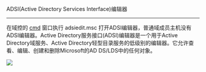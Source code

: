 ADSI(Active Directory Services Interface)编辑器
--------------------------------------------

在域控的 [cmd](https://so.csdn.net/so/search?q=cmd&spm=1001.2101.3001.7020) 窗口执行 adsiedit.msc 打开ADSI编辑器，普通域成员主机没有ADSI编辑器。Active Directory服务接口(ADSI)编辑器是一个用于Active Directory域服务、Active Directory轻型目录服务的低级别的编辑器。它允许查看、编辑、创建和删除Microsoft的AD DS/LDS中的任何对象。

![](https://img-blog.csdnimg.cn/2020072714260389.png)